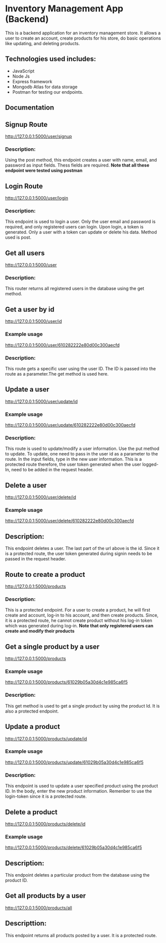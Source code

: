 
# Inventory Management App (Backend)
This is a backend application for an inventory management store. It allows a user to create an account, create products for his store, do basic operations like updating, and deleting products.
## Technologies used includes:
- JavaScript
- Node Js
- Express framework
- Mongodb Atlas for data storage
- Postman for testing our endpoints.
## Documentation

## Signup Route
http://127.0.0.1:5000/user/signup
### Description:
Using the post method, this endpoint creates a user with name, email, and password as input fields. Thess fields are required.
**Note that all these endpoint were tested using postman**

## Login Route
http://127.0.0.1:5000/user/login
### Description:
This endpoint is used to login a user. Only the user email and password is required, and only registered users can login. Upon login, a token is generated. Only a user with a token can update or delete his data. Method used is post.

## Get all users
http://127.0.0.1:5000/user
### Description:
This router returns all registered users in the database using the get method. 

## Get a user by id
http://127.0.0.1:5000/user/id
### Example usage
http://127.0.0.1:5000/user/610282222e80d00c300aecfd
### Description:
This route gets a specific user using the user ID. The ID is passed into the route as a parameter.The get method is used here.

## Update a user
http://127.0.0.1:5000/user/update/id
### Example usage
http://127.0.0.1:5000/user/update/610282222e80d00c300aecfd
### Description:
This route is used to update/modify a user information. Use the put method to update. To update, one need to pass in the user id as a parameter to the route. In the input fields, type in the new user information. This is a protected route therefore, the user token generated when the user logged-In, need to be added in the request header.

## Delete a user
http://127.0.0.1:5000/user/delete/id
### Example usage
http://127.0.0.1:5000/user/delete/610282222e80d00c300aecfd
## Description:
This endpoint deletes a user. The last part of the url above is the id. Since it is a protected route, the user token generated during signin needs to be passed in the request header.

## Route to create a product
http://127.0.0.1:5000/products
### Description:
This is a protected endpoint. For a user to create a product, he will first create and account, log-in to his account, and then create products. Since, it is a protected route, he cannot create product without his log-in token which was generated during log-in.
**Note that only registered users can create and modify their products**

## Get a single product by a user
http://127.0.0.1:5000/products
### Example usage
http://127.0.0.1:5000/products/61029b05a30d4c1e985ca6f5
### Description:
This get method is used to get a single product by using the product Id. It is also a protected endpoint.

## Update a product
http://127.0.0.1:5000/products/update/id
### Example usage
http://127.0.0.1:5000/products/update/61029b05a30d4c1e985ca6f5
### Description:
This endpoint is used to update a user specified product using the product ID. In the body, enter the new product information. Remenber to use the login-token since it is a protected route.

## Delete a product
http://127.0.0.1:5000/products/delete/id
### Example usage
http://127.0.0.1:5000/products/delete/61029b05a30d4c1e985ca6f5
## Description:
This endpoint deletes a particular product from the database using the product ID.

## Get all products by a user
http://127.0.0.1:5000/products/all
## Descripttion:
This endpoint returns all products posted by a user. It is a protected route.

